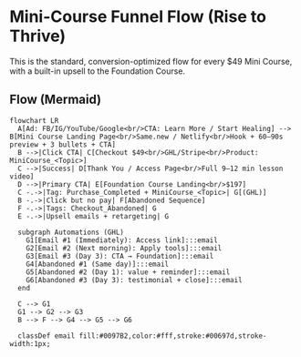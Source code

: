 # Mini-Course Funnel Flow (Rise to Thrive)

This is the standard, conversion-optimized flow for every $49 Mini Course, with a built-in upsell to the Foundation Course.

## Flow (Mermaid)

```mermaid
flowchart LR
  A[Ad: FB/IG/YouTube/Google<br/>CTA: Learn More / Start Healing] --> B[Mini Course Landing Page<br/>Same.new / Netlify<br/>Hook + 60–90s preview + 3 bullets + CTA]
  B -->|Click CTA| C[Checkout $49<br/>GHL/Stripe<br/>Product: MiniCourse_<Topic>]
  C -->|Success| D[Thank You / Access Page<br/>Full 9–12 min lesson video]
  D -->|Primary CTA| E[Foundation Course Landing<br/>$197]
  C -.->|Tag: Purchase_Completed + MiniCourse_<Topic>| G[(GHL)]
  B -.->|Click but no pay| F[Abandoned Sequence]
  F -.->|Tags: Checkout_Abandoned| G
  E -.->|Upsell emails + retargeting| G

  subgraph Automations (GHL)
    G1[Email #1 (Immediately): Access link]:::email
    G2[Email #2 (Next morning): Apply tools]:::email
    G3[Email #3 (Day 3): CTA → Foundation]:::email
    G4[Abandoned #1 (Same day)]:::email
    G5[Abandoned #2 (Day 1): value + reminder]:::email
    G6[Abandoned #3 (Day 3): testimonial + close]:::email
  end

  C --> G1
  G1 --> G2 --> G3
  B --> F --> G4 --> G5 --> G6

  classDef email fill:#0097B2,color:#fff,stroke:#00697d,stroke-width:1px;
